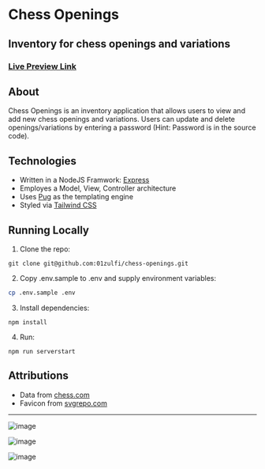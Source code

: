 # Chess Openings
## Inventory for chess openings and variations

### [Live Preview Link](https://chess-openings.cyclic.app/)

## About

Chess Openings is an inventory application that allows users to view and add new chess openings and variations. Users can update and delete openings/variations by entering a password (Hint: Password is in the source code).

## Technologies

  - Written in a NodeJS Framwork: [Express](https://expressjs.com/)
  - Employes a Model, View, Controller architecture 
  - Uses [Pug](https://pugjs.org/api/getting-started.html) as the templating engine
  - Styled via [Tailwind CSS](https://tailwindcss.com/)

## Running Locally

1. Clone the repo: 
```
git clone git@github.com:01zulfi/chess-openings.git
```
2. Copy .env.sample to .env and supply environment variables: 
```bash
cp .env.sample .env
```
3. Install dependencies:
```
npm install
```
4. Run:
```
npm run serverstart
```

## Attributions

- Data from [chess.com](https://www.chess.com)
- Favicon from [svgrepo.com](https://www.svgrepo.com/)

------

![image](https://user-images.githubusercontent.com/85733202/166450201-77975529-4a87-44d9-a4e8-5d3ba696eb3e.png)

![image](https://user-images.githubusercontent.com/85733202/166450359-b15f0fc1-64d2-470d-8500-57b5e41514dd.png)

![image](https://user-images.githubusercontent.com/85733202/166450484-6f812f65-d47d-4ff6-ac75-86c2b7e90235.png)
